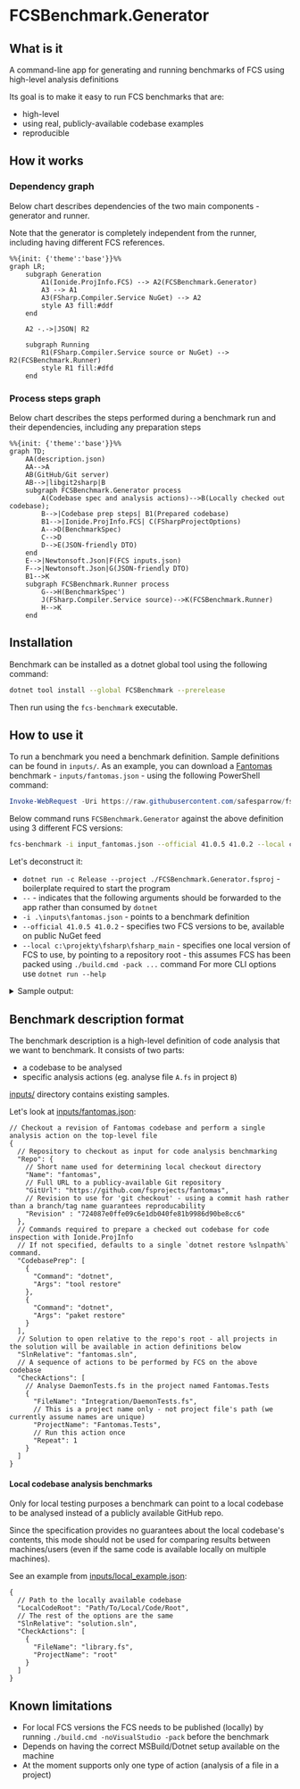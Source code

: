 # FCSBenchmark.Generator

## What is it
A command-line app for generating and running benchmarks of FCS using high-level analysis definitions

Its goal is to make it easy to run FCS benchmarks that are:
* high-level
* using real, publicly-available codebase examples
* reproducible

## How it works
### Dependency graph
Below chart describes dependencies of the two main components - generator and runner.

Note that the generator is completely independent from the runner, including having different FCS references. 
```mermaid
%%{init: {'theme':'base'}}%%
graph LR;
    subgraph Generation
        A1(Ionide.ProjInfo.FCS) --> A2(FCSBenchmark.Generator)
        A3 --> A1
        A3(FSharp.Compiler.Service NuGet) --> A2
        style A3 fill:#ddf
    end

    A2 -.->|JSON| R2
    
    subgraph Running
        R1(FSharp.Compiler.Service source or NuGet) --> R2(FCSBenchmark.Runner)
        style R1 fill:#dfd
    end
```
### Process steps graph
Below chart describes the steps performed during a benchmark run and their dependencies, including any preparation steps
```mermaid
%%{init: {'theme':'base'}}%%
graph TD;
    AA(description.json)
    AA-->A
    AB(GitHub/Git server)
    AB-->|libgit2sharp|B
    subgraph FCSBenchmark.Generator process
        A(Codebase spec and analysis actions)-->B(Locally checked out codebase);
        B-->|Codebase prep steps| B1(Prepared codebase)
        B1-->|Ionide.ProjInfo.FCS| C(FSharpProjectOptions)
        A-->D(BenchmarkSpec)
        C-->D
        D-->E(JSON-friendly DTO)
    end
    E-->|Newtonsoft.Json|F(FCS inputs.json)
    F-->|Newtonsoft.Json|G(JSON-friendly DTO)
    B1-->K
    subgraph FCSBenchmark.Runner process
        G-->H(BenchmarkSpec')
        J(FSharp.Compiler.Service source)-->K(FCSBenchmark.Runner)
        H-->K
    end
```
## Installation
Benchmark can be installed as a dotnet global tool using the following command:
```bash
dotnet tool install --global FCSBenchmark --prerelease
```
Then run using the `fcs-benchmark` executable.
## How to use it
To run a benchmark you need a benchmark definition.
Sample definitions can be found in `inputs/`.
As an example, you can download a [Fantomas](https://github.com/fsprojects/fantomas) benchmark - `inputs/fantomas.json` - using the following PowerShell command:
```powershell
Invoke-WebRequest -Uri https://raw.githubusercontent.com/safesparrow/fsharp-benchmark-generator/main/inputs/fantomas.json -OutFile input_fantomas.json
```
Below command runs `FCSBenchmark.Generator` against the above definition using 3 different FCS versions: 
```bash
fcs-benchmark -i input_fantomas.json --official 41.0.5 41.0.2 --local c:\projekty\fsharp\fsharp_main -n 1 
```
Let's deconstruct it:
- `dotnet run -c Release --project ./FCSBenchmark.Generator.fsproj` - boilerplate required to start the program
- ` -- ` - indicates that the following arguments should be forwarded to the app rather than consumed by `dotnet`
- `-i .\inputs\fantomas.json` - points to a benchmark definition
- `--official 41.0.5 41.0.2` - specifies two FCS versions to be, available on public NuGet feed
- `--local c:\projekty\fsharp\fsharp_main` - specifies one local version of FCS to use, by pointing to a repository root - this assumes FCS has been packed using `./build.cmd -pack ...` command
For more CLI options use `dotnet run --help`

<details>
<summary>Sample output:</summary>

```bash
[23:55:02 INF] PrepareCodebase: Preparing repo fantomas (https://github.com/fsprojects/fantomas) @ 0fe6785076e045f28e4c88e6a57dd09b649ce671
[23:55:02 INF] PrepareCodebase: .artifacts\fantomas\0fe6785076e045f28e4c88e6a57dd09b649ce671 already exists - will assume the correct repository is already checked out
[23:55:02 INF] PrepareCodebase: Running 3 codebase prep steps
[23:55:05 INF] LoadOptions: 7 projects loaded from C:\projekty\fsharp\fsharp-benchmark-generator\.artifacts\fantomas\0fe6785076e045f28e4c88e6a57dd09b649ce671\fantomas.sln
[23:55:05 INF] PrepareAndRun: Serializing inputs as C:\projekty\fsharp\fsharp-benchmark-generator\.artifacts\fantomas\0fe6785076e045f28e4c88e6a57dd09b649ce671\.artifacts\2022-08-24_22-55-05.fcsinputs.json
[23:55:05 INF] Run: Starting the benchmark:
- Full BDN output can be found in C:\projekty\fsharp\fsharp-benchmark-generator\bin\Release\net6.0\FCSBenchmark.Runner\BenchmarkDotNet.Artifacts/*.log.
- Full commandline: 'dotnet run -c Release -- --input=C:\projekty\fsharp\fsharp-benchmark-generator\.artifacts\fantomas\0fe6785076e045f28e4c88e6a57dd09b649ce671\.artifacts\2022-08-24_22-55-05.fcsinputs.json --iterations=2 --warmups=1 --official 41.0.5 41.0.2 --local c:\projekty\fsharp\fsharp_main'
- Working directory: 'C:\projekty\fsharp\fsharp-benchmark-generator\bin\Release\net6.0\FCSBenchmark.Runner'.
[23:58:10 INF] Run:
[23:58:10 INF] Run: BenchmarkDotNet=v0.13.1, OS=Windows 10.0.22621
[23:58:10 INF] Run: AMD Ryzen 7 5700G with Radeon Graphics, 1 CPU, 16 logical and 8 physical cores
[23:58:10 INF] Run:   [Host]                         : .NET Framework 4.8 (4.8.9075.0), X64 LegacyJIT DEBUG
[23:58:10 INF] Run:   41.0.2                         : .NET Framework 4.8 (4.8.9075.0), X64 RyuJIT
[23:58:10 INF] Run:   41.0.5                         : .NET Framework 4.8 (4.8.9075.0), X64 RyuJIT
[23:58:10 INF] Run:   c:\projekty\fsharp\fsharp_main : .NET Framework 4.8 (4.8.9075.0), X64 RyuJIT
[23:58:10 INF] Run:
[23:58:10 INF] Run: EnvironmentVariables=FcsBenchmarkInput=C:\projekty\fsharp\fsharp-benchmark-generator\.artifacts\fantomas\0fe6785076e045f28e4c88e6a57dd09b649ce671\.artifacts\2022-08-24_22-55-05.fcsinputs.json  InvocationCount=1  IterationCount=2
[23:58:10 INF] Run: LaunchCount=1  UnrollFactor=1  WarmupCount=1
[23:58:10 INF] Run:
[23:58:10 INF] Run: | Method |                            Job |                                  NuGetReferences |    Mean | Error |  StdDev |       Gen 0 |       Gen 1 |     Gen 2 | Allocated |
[23:58:10 INF] Run: |------- |------------------------------- |------------------------------------------------- |--------:|------:|--------:|------------:|------------:|----------:|----------:|
[23:58:10 INF] Run: |    Run |                         41.0.2 | FSharp.Compiler.Service 41.0.2,FSharp.Core 6.0.2 | 10.23 s |    NA | 0.256 s | 692000.0000 | 134000.0000 | 7000.0000 |      4 GB |
[23:58:10 INF] Run: |    Run |                         41.0.5 | FSharp.Compiler.Service 41.0.5,FSharp.Core 6.0.5 | 10.22 s |    NA | 0.145 s | 704000.0000 | 140000.0000 | 7000.0000 |      4 GB |
[23:58:10 INF] Run: |    Run | c:\projekty\fsharp\fsharp_main | FSharp.Compiler.Service 41.0.6,FSharp.Core 6.0.6 | 10.75 s |    NA | 0.547 s | 698000.0000 | 137000.0000 | 7000.0000 |      4 GB |
[23:58:10 INF] Run: Full Log available in 'C:\projekty\fsharp\fsharp-benchmark-generator\bin\Release\net6.0\FCSBenchmark.Runner\BenchmarkDotNet.Artifacts\FCSBenchmark.Runner.FCSBenchmark-20220824-235509.log'
[23:58:10 INF] Run: Reports available in 'C:\projekty\fsharp\fsharp-benchmark-generator\bin\Release\net6.0\FCSBenchmark.Runner\BenchmarkDotNet.Artifacts\results'
```

</details>

## Benchmark description format
The benchmark description is a high-level definition of code analysis that we want to benchmark. It consists of two parts:
- a codebase to be analysed
- specific analysis actions (eg. analyse file `A.fs` in project `B`)

[inputs/](inputs/) directory contains existing samples.

Let's look at [inputs/fantomas.json](inputs/fantomas.json):
```json5
// Checkout a revision of Fantomas codebase and perform a single analysis action on the top-level file
{
  // Repository to checkout as input for code analysis benchmarking
  "Repo": {
    // Short name used for determining local checkout directory
    "Name": "fantomas",
    // Full URL to a publicy-available Git repository
    "GitUrl": "https://github.com/fsprojects/fantomas",
    // Revision to use for 'git checkout' - using a commit hash rather than a branch/tag name guarantees reproducability
    "Revision" : "724087e0ffe09c6e1db040fe81b9986d90be8cc6"
  },
  // Commands required to prepare a checked out codebase for code inspection with Ionide.ProjInfo
  // If not specified, defaults to a single `dotnet restore %slnpath%` command.
  "CodebasePrep": [
    {
      "Command": "dotnet",
      "Args": "tool restore"
    },
    {
      "Command": "dotnet",
      "Args": "paket restore"
    }
  ],
  // Solution to open relative to the repo's root - all projects in the solution will be available in action definitions below
  "SlnRelative": "fantomas.sln",
  // A sequence of actions to be performed by FCS on the above codebase
  "CheckActions": [
    // Analyse DaemonTests.fs in the project named Fantomas.Tests
    {
      "FileName": "Integration/DaemonTests.fs",
      // This is a project name only - not project file's path (we currently assume names are unique)
      "ProjectName": "Fantomas.Tests",
      // Run this action once
      "Repeat": 1
    }
  ]
}
```
#### Local codebase analysis benchmarks
Only for local testing purposes a benchmark can point to a local codebase to be analysed instead of a publicly available GitHub repo.

Since the specification provides no guarantees about the local codebase's contents, this mode should not be used for comparing results between machines/users (even if the same code is available locally on multiple machines).

See an example from [inputs/local_example.json](inputs/local_example.json): 
```json5
{
  // Path to the locally available codebase
  "LocalCodeRoot": "Path/To/Local/Code/Root",
  // The rest of the options are the same
  "SlnRelative": "solution.sln",
  "CheckActions": [
    {
      "FileName": "library.fs",
      "ProjectName": "root"
    }
  ]
}
```

## Known limitations
* For local FCS versions the FCS needs to be published (locally) by running `./build.cmd -noVisualStudio -pack` before the benchmark
* Depends on having the correct MSBuild/Dotnet setup available on the machine
* At the moment supports only one type of action (analysis of a file in a project)
